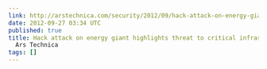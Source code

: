 ```yaml
---
link: http://arstechnica.com/security/2012/09/hack-attack-on-energy-giant-highlights-threat-to-critical-infrastructure/
date: 2012-09-27 03:34 UTC
published: true
title: Hack attack on energy giant highlights threat to critical infrastructure |
  Ars Technica
tags: []
---
```



